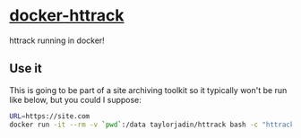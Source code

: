# [docker-httrack](https://hub.docker.com/r/taylorjadin/httrack)
httrack running in docker!

## Use it
This is going to be part of a site archiving toolkit so it typically won't be run like below, but you could I suppose:

```bash
URL=https://site.com
docker run -it --rm -v `pwd`:/data taylorjadin/httrack bash -c "httrack -n --robots=0 $URL"
```
